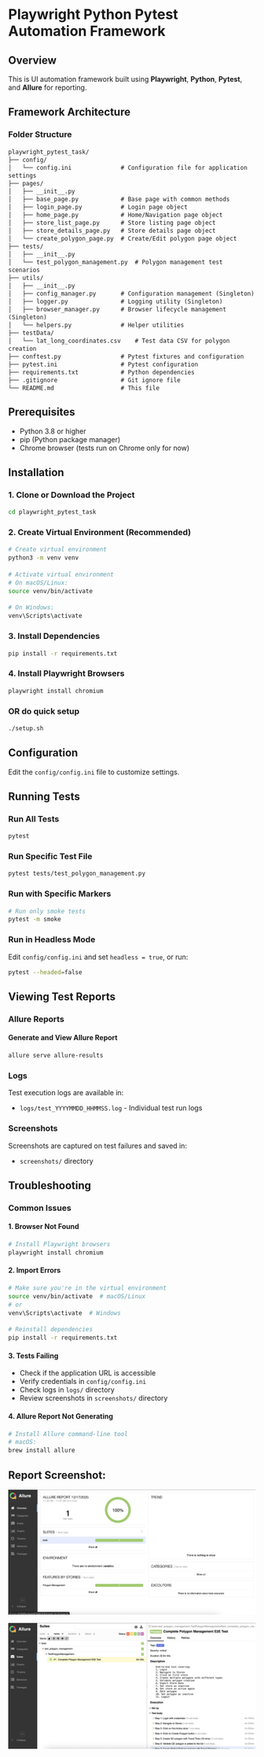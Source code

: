 # Playwright Python Pytest Automation Framework

## Overview

This is UI automation framework built using **Playwright**, **Python**, **Pytest**, and **Allure** for reporting.

## Framework Architecture

### Folder Structure

```
playwright_pytest_task/
├── config/
│   └── config.ini              # Configuration file for application settings
├── pages/
│   ├── __init__.py
│   ├── base_page.py            # Base page with common methods
│   ├── login_page.py           # Login page object
│   ├── home_page.py            # Home/Navigation page object
│   ├── store_list_page.py      # Store listing page object
│   ├── store_details_page.py   # Store details page object
│   └── create_polygon_page.py  # Create/Edit polygon page object
├── tests/
│   ├── __init__.py
│   └── test_polygon_management.py  # Polygon management test scenarios
├── utils/
│   ├── __init__.py
│   ├── config_manager.py       # Configuration management (Singleton)
│   ├── logger.py               # Logging utility (Singleton)
│   ├── browser_manager.py      # Browser lifecycle management (Singleton)
│   └── helpers.py              # Helper utilities
├── testData/
│   └── lat_long_coordinates.csv    # Test data CSV for polygon creation
├── conftest.py                 # Pytest fixtures and configuration
├── pytest.ini                  # Pytest configuration
├── requirements.txt            # Python dependencies
├── .gitignore                  # Git ignore file
└── README.md                   # This file
```

## Prerequisites

- Python 3.8 or higher
- pip (Python package manager)
- Chrome browser (tests run on Chrome only for now)

## Installation

### 1. Clone or Download the Project

```bash
cd playwright_pytest_task
```

### 2. Create Virtual Environment (Recommended)

```bash
# Create virtual environment
python3 -m venv venv

# Activate virtual environment
# On macOS/Linux:
source venv/bin/activate

# On Windows:
venv\Scripts\activate
```

### 3. Install Dependencies

```bash
pip install -r requirements.txt
```

### 4. Install Playwright Browsers

```bash
playwright install chromium
```

### OR do quick setup

```bash
./setup.sh
```

## Configuration

Edit the `config/config.ini` file to customize settings.

## Running Tests

### Run All Tests

```bash
pytest
```

### Run Specific Test File

```bash
pytest tests/test_polygon_management.py
```

### Run with Specific Markers

```bash
# Run only smoke tests
pytest -m smoke
```

### Run in Headless Mode

Edit `config/config.ini` and set `headless = true`, or run:

```bash
pytest --headed=false
```

## Viewing Test Reports

### Allure Reports

#### Generate and View Allure Report

```bash
allure serve allure-results
```

### Logs

Test execution logs are available in:
- `logs/test_YYYYMMDD_HHMMSS.log` - Individual test run logs

### Screenshots

Screenshots are captured on test failures and saved in:
- `screenshots/` directory

## Troubleshooting

### Common Issues

#### 1. Browser Not Found
```bash
# Install Playwright browsers
playwright install chromium
```

#### 2. Import Errors
```bash
# Make sure you're in the virtual environment
source venv/bin/activate  # macOS/Linux
# or
venv\Scripts\activate  # Windows

# Reinstall dependencies
pip install -r requirements.txt
```

#### 3. Tests Failing
- Check if the application URL is accessible
- Verify credentials in `config/config.ini`
- Check logs in `logs/` directory
- Review screenshots in `screenshots/` directory

#### 4. Allure Report Not Generating
```bash
# Install Allure command-line tool
# macOS:
brew install allure
```

## Report Screenshot:

![alt text](<Report_screenshot_suite.png>)

![alt text](<Report_screenshot_test.png>)
